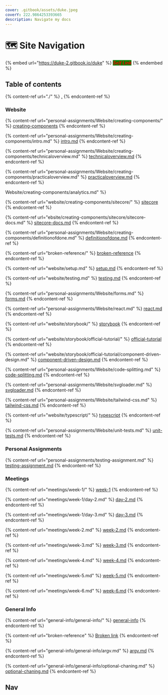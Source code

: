 ```yaml
---
cover: .gitbook/assets/duke.jpeg
coverY: 222.9864253393665
description: Navigate my docs
---
```


# 🗺 Site Navigation

{% embed url="https://duke-2.gitbook.io/duke" %}
_<mark style="color:red;background-color:green;">**Self Link**</mark>_
{% endembed %}

## Table of contents

{% content-ref url="./" %}
[.](./)
{% endcontent-ref %}




### Website

{% content-ref url="personal-assignments/Website/creating-components/" %}
[creating-components](personal-assignments/Website/creating-components/)
{% endcontent-ref %}

{% content-ref url="personal-assignments/Website/creating-components/intro.md" %}
[intro.md](personal-assignments/Website/creating-components/intro.md)
{% endcontent-ref %}

{% content-ref url="personal-assignments/Website/creating-components/technicaloverview.md" %}
[technicaloverview.md](personal-assignments/Website/creating-components/technicaloverview.md)
{% endcontent-ref %}

{% content-ref url="personal-assignments/Website/creating-components/practicaloverview.md" %}
[practicaloverview.md](personal-assignments/Website/creating-components/practicaloverview.md)
{% endcontent-ref %}

Website/creating-components/analytics.md" %\}

{% content-ref url="website/creating-components/sitecore/" %}
[sitecore](website/creating-components/sitecore/)
{% endcontent-ref %}

{% content-ref url="ebsite/creating-components/sitecore/sitecore-docs.md" %}
[sitecore-docs.md](ebsite/creating-components/sitecore/sitecore-docs.md)
{% endcontent-ref %}

{% content-ref url="personal-assignments/Website/creating-components/definitionofdone.md" %}
[definitionofdone.md](personal-assignments/Website/creating-components/definitionofdone.md)
{% endcontent-ref %}

{% content-ref url="broken-reference/" %}
[broken-reference](broken-reference/)
{% endcontent-ref %}

{% content-ref url="website/setup.md" %}
[setup.md](website/setup.md)
{% endcontent-ref %}

{% content-ref url="website/testing.md" %}
[testing.md](website/testing.md)
{% endcontent-ref %}

{% content-ref url="personal-assignments/Website/forms.md" %}
[forms.md](personal-assignments/Website/forms.md)
{% endcontent-ref %}

{% content-ref url="personal-assignments/Website/react.md" %}
[react.md](personal-assignments/Website/react.md)
{% endcontent-ref %}

{% content-ref url="website/storybook/" %}
[storybook](website/storybook/)
{% endcontent-ref %}

{% content-ref url="website/storybook/official-tutorial/" %}
[official-tutorial](website/storybook/official-tutorial/)
{% endcontent-ref %}

{% content-ref url="website/storybook/official-tutorial/component-driven-design.md" %}
[component-driven-design.md](website/storybook/official-tutorial/component-driven-design.md)
{% endcontent-ref %}

{% content-ref url="personal-assignments/Website/code-splitting.md" %}
[code-splitting.md](personal-assignments/Website/code-splitting.md)
{% endcontent-ref %}

{% content-ref url="personal-assignments/Website/svgloader.md" %}
[svgloader.md](personal-assignments/Website/svgloader.md)
{% endcontent-ref %}

{% content-ref url="personal-assignments/Website/tailwind-css.md" %}
[tailwind-css.md](personal-assignments/Website/tailwind-css.md)
{% endcontent-ref %}

{% content-ref url="website/typescript/" %}
[typescript](website/typescript/)
{% endcontent-ref %}

{% content-ref url="personal-assignments/Website/unit-tests.md" %}
[unit-tests.md](personal-assignments/Website/unit-tests.md)
{% endcontent-ref %}

### Personal Assignments

{% content-ref url="personal-assignments/testing-assignment.md" %}
[testing-assignment.md](personal-assignments/testing-assignment.md)
{% endcontent-ref %}

### Meetings

{% content-ref url="meetings/week-1/" %}
[week-1](meetings/week-1/)
{% endcontent-ref %}

{% content-ref url="meetings/week-1/day-2.md" %}
[day-2.md](meetings/week-1/day-2.md)
{% endcontent-ref %}

{% content-ref url="meetings/week-1/day-3.md" %}
[day-3.md](meetings/week-1/day-3.md)
{% endcontent-ref %}

{% content-ref url="meetings/week-2.md" %}
[week-2.md](meetings/week-2.md)
{% endcontent-ref %}

{% content-ref url="meetings/week-3.md" %}
[week-3.md](meetings/week-3.md)
{% endcontent-ref %}

{% content-ref url="meetings/week-4.md" %}
[week-4.md](meetings/week-4.md)
{% endcontent-ref %}

{% content-ref url="meetings/week-5.md" %}
[week-5.md](meetings/week-5.md)
{% endcontent-ref %}

{% content-ref url="meetings/week-6.md" %}
[week-6.md](meetings/week-6.md)
{% endcontent-ref %}

### General Info

{% content-ref url="general-info/general-info/" %}
[general-info](general-info/general-info/)
{% endcontent-ref %}

{% content-ref url="broken-reference" %}
[Broken link](broken-reference)
{% endcontent-ref %}

{% content-ref url="general-info/general-info/argv.md" %}
[argv.md](general-info/general-info/argv.md)
{% endcontent-ref %}

{% content-ref url="general-info/general-info/optional-chaning.md" %}
[optional-chaning.md](general-info/general-info/optional-chaning.md)
{% endcontent-ref %}


## Nav
